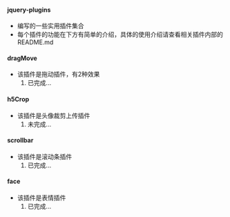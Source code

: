 #### jquery-plugins
* 编写的一些实用插件集合
* 每个插件的功能在下方有简单的介绍，具体的使用介绍请查看相关插件内部的README.md

#### dragMove
* 该插件是拖动插件，有2种效果
	1. 已完成...

#### h5Crop
* 该插件是头像裁剪上传插件
	1. 未完成...

#### scrollbar
* 该插件是滚动条插件
	1. 已完成...

#### face
* 该插件是表情插件
	1. 已完成...

